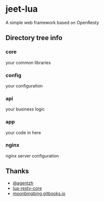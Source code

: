 # jeet-lua
A simple web framework based on OpenResty

## Directory tree info
### core
 your common libraries
### config
 your configuration
### api
 your business logic
### app
 your code in here
### nginx
 nginx server configuration

## Thanks
 - [@agentzh](https://github.com/agentzh)
 - [lua-resty-core](https://github.com/openresty/lua-resty-core)
 - [moonbingbing.gitbooks.io](https://moonbingbing.gitbooks.io)

